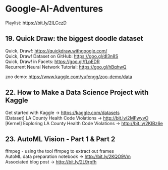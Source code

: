 # Google-AI-Adventures

Playlist: https://bit.ly/2ILCczD

## 19. Quick Draw: the biggest doodle dataset

Quick, Draw!: https://quickdraw.withgoogle.com/  
Quick, Draw! Dataset on GitHub: https://goo.gl/dl3n8S  
Quick, Draw! in Facets: https://goo.gl/fLpEDR  
Recurrent Neural Network Tutorial: https://goo.gl/hBqhwQ  

zoo demo: https://www.kaggle.com/yufengg/zoo-demo/data  


## 22. How to Make a Data Science Project with Kaggle  

Get started with Kaggle → https://kaggle.com/datasets  
[Dataset] LA County Health Code Violations → http://bit.ly/2MFwyvO  
[Kernel] Exploring LA County Health Code Violations → http://bit.ly/2KIBz6e  


## 23. AutoML Vision - Part 1 & Part 2

ffmpeg - using the tool ffmpeg to extract out frames  
AutoML data preparation notebook → http://bit.ly/2KQO9Vm  
Associated blog post → http://bit.ly/2L9rpfh  


## 


